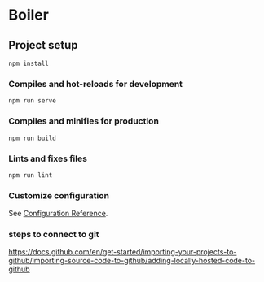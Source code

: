 # Boiler

## Project setup
```
npm install
```

### Compiles and hot-reloads for development
```
npm run serve
```

### Compiles and minifies for production
```
npm run build
```

### Lints and fixes files
```
npm run lint
```

### Customize configuration
See [Configuration Reference](https://cli.vuejs.org/config/).


### steps to connect to git
https://docs.github.com/en/get-started/importing-your-projects-to-github/importing-source-code-to-github/adding-locally-hosted-code-to-github
